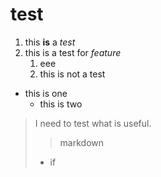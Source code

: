 # test
1. this **is** a *test*  
1. this is a test for *feature*  
    1. eee  
    2. this is not a test  
- this is one
    - this is two  
> I need to test what is useful.
> 
> >markdown
> - if 
